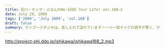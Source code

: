 ```yaml
---
title: 石川・ホンマ・ぶるんのBe-SIDE Your Life! vol.168-2
date: July 29, 2009
tags: ['2009', 'July 2009', 'vol.168']
draft: false
summary: マンゴースタジオは、差し入れで溢れています～～※一部マイクの調子が悪く、少々、お聴きき苦しいところがありましたらゴメンナサイ・・・NAMAE
---
```


http://project-phi.ddo.jp/ishikawa/ishikawa168_2.mp3
